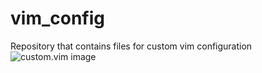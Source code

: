 # vim_config

Repository that contains files for custom vim configuration
![custom.vim image](/../../../../repo_resources/main/images/vim_custom.png)
